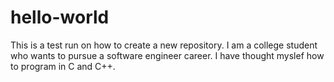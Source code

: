 # hello-world
This is a test run on how to create a new repository. 
I am a college student who wants to pursue a software engineer career. I have thought myslef how to program in C and C++.
